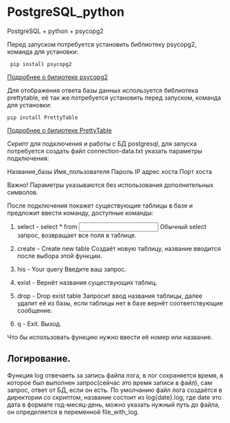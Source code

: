 # PostgreSQL_python

PostgreSQL + python + psycopg2

Перед запуском потребуется установить библиотеку psycopg2, команда для установки:

<code> pip install psycopg2 </code>

<a href="https://pypi.org/project/psycopg2/" target="blank"> Подробнее о билиотеке psycopg2 </a>

Для отображения ответа базы данных используется библиотека prettytable, 
её так же потребуется установить перед запуском, команда для установки:

<code>pip install PrettyTable</code>

<a href="https://pypi.org/project/PrettyTable/" target="_blank"> Подробнее о билиотеке PrettyTable</a>

Скрипт для подключения и работы с БД postgresql, для запуска потребуется создать файл 
connection-data.txt указать параметры подключения:

Название_базы
Имя_пользователя
Пароль
IP адрес хоста
Порт хоста

Важно! Параметры указываются без использования дополнительных символов.

После подключения покажет существующие таблицы в базе и предложит ввести команду, доступные команды:

1. select - select * from <Input table name>
Обычный select запрос, возвращает все поля в таблице.  

2. create - Create new table
Создаёт новую таблицу, название вводится после выбора этой функции.

3. his - Your query
Введите ваш запрос.

4. exist - Вернёт названия существующих таблиц.

5. drop - Drop exist table
Запросит ввод названия таблицы, далее удалит её из базы, если таблицы нет в базе вернёт соответствующие сообщение.

6. q - Exit.
Выход.

Что бы использовать функцию нужно ввести её номер или название.


<h2>Логирование.</h2>

<p> Функция log отвечаеть за запись файла лога, в лог сохраняется время, в которое был выполнен запрос(сейчас это время записи в файл),
сам запрос, ответ от БД, если он есть. По умолчанию файл лога создаётся в директории со скриптом, название состоит из log{date}.log,
где date это дата в формате год-месяц-день, можно указать нужный путь до файла, он определяется в переменной file_with_log.</p>
